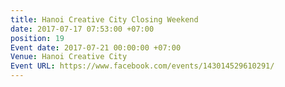 ```yaml
---
title: Hanoi Creative City Closing Weekend
date: 2017-07-17 07:53:00 +07:00
position: 19
Event date: 2017-07-21 00:00:00 +07:00
Venue: Hanoi Creative City
Event URL: https://www.facebook.com/events/143014529610291/
---
```


